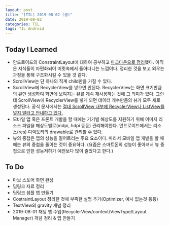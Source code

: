 ```yaml
---
layout: post
title: "[TIL] 2019-08-02 (금)"
date: 2019-08-02
categories: TIL
tags: TIL Android
---
```

## Today I Learned
- 안드로이드의 ConstraintLayout에 대하여 공부하고 [마크다운으로 정리](https://github.com/kimshinje/TIL/blob/master/Android/ConstraintLayout.md)했다. 아직은 지식들이 파편화되어 머릿속에서 돌아다니는 느낌이다. 정리한 것을 보고 외우는 과정을 통해 구조화시킬 수 있을 것 같다. 
- ScrollView는 단 하나의 직계 child만을 가질 수 있다. 
- ScrollView에 RecyclerView를 넣으면 안된다. RecyclerView는 화면 크기만큼의 뷰만 생성하여 화면에 보여지는 뷰를 계속 재사용하는 것에 그 의미가 있다. 그런데 ScrollView에 RecyclerView를 넣게 되면 데이터 개수만큼의 뷰가 모두 새로 생성된다. 공식 문서에서는 [절대 ScrollView 내부에 RecyclerView나 ListView를 넣지 말라고 안내하고 있다.](https://developer.android.com/reference/kotlin/android/widget/ScrollView?hl=en)
- 모바일 앱 혹은 프론트 개발을 할 때에는 기기별 해상도를 지원하기 위해 이미지 리소스 파일을 해상도별로(mdpi, hdpi 등등) 관리해야한다. 안드로이드에서는 리소스(res) 디렉토리의 drawable로 관리할 수 있다.
- 뷰의 중첩은 앱의 성능을 떨어트리는 주요 요소이다. 따라서 모바일 앱 개발을 할 때에는 뷰의 중첩을 줄이는 것이 중요하다. (요즘은 스마트폰의 성능이 좋아져서 뷰 중첩으로 인한 성능저하가 예전보다 많이 줄었다고 한다.)

## To Do
- 마보 스토어 화면 완성
- 딥링크 자료 정리
- 딥링크 샘플 앱 만들기
- CostraintLayout 정리한 것에 부족한 설명 추가(Optimizer, 예시 없는것 등등)
- TextView의 gravity 개념 정리
- 2019-08-01 채팅 앱 수업(RecyclerView/context/ViewType/Layout Manager) 개념 정리 & 앱 만들기